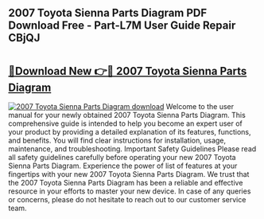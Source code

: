 ## 2007 Toyota Sienna Parts Diagram PDF Download Free - Part-L7M User Guide Repair CBjQJ

# <h2><a href="http://dfnjizj.blite.top/?on=2007+Toyota+Sienna+Parts+Diagram">🔗Download New 👉🔴 2007 Toyota Sienna Parts Diagram</a></h2>

[![2007 Toyota Sienna Parts Diagram download](https://i.imgur.com/lujVjoI.png)](http://dfnjizj.blite.top/?on=2007+Toyota+Sienna+Parts+Diagram)
Welcome to the user manual for your newly obtained 2007 Toyota Sienna Parts Diagram. This comprehensive guide is intended to help you become an expert user of your product by providing a detailed explanation of its features, functions, and benefits. You will find clear instructions for installation, usage, maintenance, and troubleshooting. Important Safety Guidelines Please read all safety guidelines carefully before operating your new 2007 Toyota Sienna Parts Diagram. Experience the power of list of features at your fingertips with your new 2007 Toyota Sienna Parts Diagram. We trust that the 2007 Toyota Sienna Parts Diagram has been a reliable and effective resource in your efforts to master your new device. In case of any queries or concerns, please do not hesitate to reach out to our customer service team.
